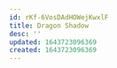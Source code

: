 ```yaml
---
id: rKf-6VosDAdHOWejKwxlF
title: Dragon Shadow
desc: ''
updated: 1643723096369
created: 1643723096369
---
```


